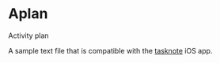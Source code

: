 # Aplan
Activity plan

A sample text file that is compatible with the <a href="https://itunes.apple.com/fr/app/task-note/id1470748388">tasknote</a> iOS app.
